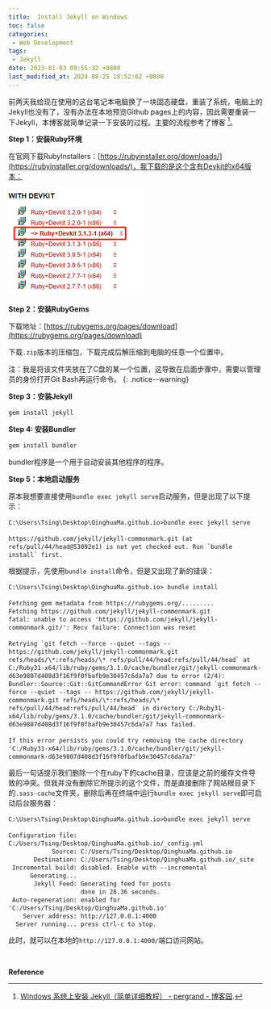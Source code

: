 ```yaml
---
title:  Install Jekyll on Windows
toc: false
categories:
 - Web Development
tags: 
 - Jekyll
date: 2023-01-03 09:55:32 +0800
last_modified_at: 2024-08-25 18:52:02 +0800
---
```


前两天我给现在使用的这台笔记本电脑换了一块固态硬盘，重装了系统，电脑上的Jekyll也没有了，没有办法在本地预览Github pages上的内容，因此需要重装一下Jekyll，本博客就简单记录一下安装的过程。主要的流程参考了博客 [^1]。

**Step 1：安装Ruby环境**

在官网下载RubyInstallers：[https://rubyinstaller.org/downloads/](https://rubyinstaller.org/downloads/)，我下载的是这个含有Devkit的x64版本：

![image-20230103090630806](https://github.com/HelloWorld-1017/blog-images/blob/main/migration/DeLLLaptop/image-20230103090630806.png?raw=true)

**Step 2：安装RubyGems**

下载地址：[https://rubygems.org/pages/download](https://rubygems.org/pages/download)

下载`.zip`版本的压缩包，下载完成后解压缩到电脑的任意一个位置中。

注：我是将该文件夹放在了C盘的某一个位置，这导致在后面步骤中，需要以管理员的身份打开Git Bash再运行命令。
{: .notice--warning}

**Step 3：安装Jekyll**

```bash
gem install jekyll
```

**Step 4: 安装Bundler**

```bash
gem install bundler
```

bundler程序是一个用于自动安装其他程序的程序。

**Step 5：本地启动服务**

原本我想要直接使用`bundle exec jekyll serve`启动服务，但是出现了以下提示：

```
C:\Users\Tsing\Desktop\QinghuaMa.github.io>bundle exec jekyll serve

https://github.com/jekyll/jekyll-commonmark.git (at refs/pull/44/head@53092e1) is not yet checked out. Run `bundle install` first.
```

根据提示，先使用`bundle install`命令，但是又出现了新的错误：


```
C:\Users\Tsing\Desktop\QinghuaMa.github.io> bundle install

Fetching gem metadata from https://rubygems.org/.........
Fetching https://github.com/jekyll/jekyll-commonmark.git
fatal: unable to access 'https://github.com/jekyll/jekyll-commonmark.git/': Recv failure: Connection was reset

Retrying `git fetch --force --quiet --tags -- https://github.com/jekyll/jekyll-commonmark.git refs/heads/\*:refs/heads/\* refs/pull/44/head:refs/pull/44/head` at C:/Ruby31-x64/lib/ruby/gems/3.1.0/cache/bundler/git/jekyll-commonmark-d63e9807d408d3f16f9f0fbafb9e30457c6da7a7 due to error (2/4): Bundler::Source::Git::GitCommandError Git error: command `git fetch --force --quiet --tags -- https://github.com/jekyll/jekyll-commonmark.git refs/heads/\*:refs/heads/\* refs/pull/44/head:refs/pull/44/head` in directory C:/Ruby31-x64/lib/ruby/gems/3.1.0/cache/bundler/git/jekyll-commonmark-d63e9807d408d3f16f9f0fbafb9e30457c6da7a7 has failed.

If this error persists you could try removing the cache directory 'C:/Ruby31-x64/lib/ruby/gems/3.1.0/cache/bundler/git/jekyll-commonmark-d63e9807d408d3f16f9f0fbafb9e30457c6da7a7'
```

最后一句话提示我们删除一个在ruby下的cache目录，应该是之前的缓存文件导致的冲突。但我并没有删除它所提示的这个文件，而是直接删除了网站根目录下的`.sass-cache`文件夹，删除后再在终端中运行`bundle exec jekyll serve`即可启动后台服务器：

```
C:\Users\Tsing\Desktop\QinghuaMa.github.io>bundle exec jekyll serve

Configuration file: C:/Users/Tsing/Desktop/QinghuaMa.github.io/_config.yml
            Source: C:/Users/Tsing/Desktop/QinghuaMa.github.io
       Destination: C:/Users/Tsing/Desktop/QinghuaMa.github.io/_site
 Incremental build: disabled. Enable with --incremental
      Generating...
       Jekyll Feed: Generating feed for posts
                    done in 28.36 seconds.
 Auto-regeneration: enabled for 'C:/Users/Tsing/Desktop/QinghuaMa.github.io'
    Server address: http://127.0.0.1:4000
  Server running... press ctrl-c to stop.
```

此时，就可以在本地的`http://127.0.0.1:4000/`端口访问网站。

<br>

**Reference**

[^1]: [Windows 系统上安装 Jekyll（简单详细教程） - pergrand - 博客园](https://www.cnblogs.com/pergrand/p/12875597.html).
